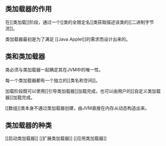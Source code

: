 ## 类加载器的作用
在[[类加载]]阶段，通过一个[[类的全限定名]]类获取描述该类的[[二进制字节流]]。

类加载器最初是为了满足 [[Java Applet]]的需求而设计出来的。

## 类和类加载器
类必须与类加载器一起确定其在JVM中的唯一性。

每一个类加载器都有一个独立的[[类名称空间]]。

加载阶段既可以使用[[引导类加载器]]加载完成，也可以由用户的[[自定义类加载器]]加载完成。

[[数组]]类本身不通过类加载器创建，由JVM直接在内存从动态构造出来。

## 类加载器的种类
[[启动类加载器]]
[[扩展类加载器]]
[[应用类加载器]]


